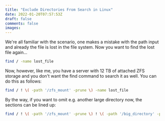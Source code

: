 ```yaml
---
title: "Exclude Directories From Search in Linux"
date: 2022-01-20T07:57:53Z
draft: false
comments: false
images:
---
```


We're all familiar with the scenario, one makes a mistake with the path input and already the file is lost in the file system.
Now you want to find the lost file again...

``` bash
find / -name lost_file
```

Now, however, like me, you have a server with 12 TB of attached ZFS storage and you don't want the find command to search it as well.
You can do this as follows:

``` bash
find / ! \( -path '/zfs_mount' -prune \) -name lost_file
```

By the way, if you want to omit e.g. another large directory now, the sections can be lined up:

``` bash
find / ! \( -path '/zfs_mount' -prune \) ! \( -path '/big_directory' -prune \) -name lost_file
```
